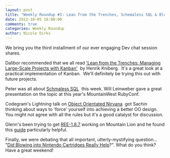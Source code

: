 ```yaml
---
layout: post
title: "Weekly Roundup #3: Lean from the Trenches, Schemaless SQL & Blowing in Nintendo cartridges"
date: 2012-10-05 16:00:00
comments: true
categories: Weekly Roundup
author: Nicole Dirks
---
```


We bring you the third installment of our ever engaging Dev chat session shares.

Dalibor recommended that we all read ['Lean from the Trenches: Managing Large-Scale Projects with Kanban'](http://pragprog.com/book/hklean/lean-from-the-trenches)  by Henrik Kniberg.  It's a great look at a practical implementation of Kanban.  We'll definitely be trying this out with future projects.

Peter was all about [Schmaless SQL](http://www.confreaks.com/videos/971-mwrc2012-schemaless-sql-the-best-of-both-worlds)  this week. Will Leinweber gave a great presentation on the topic at this year's MountainWest RubyConf.

Codegram's Lightning talk on [Object Orientated Nirvana](http://talks.codegram.com/object-oriented-nirvana#/intro)  got Sachin thinking about ways to 'force' yourself into achieving a better OO design. You might not agree with all the rules but it's a good catalyst for discussion.

Glenn's been trying to get [REE-1.8.7](http://www.rubyenterpriseedition.com/) working on Mountain Lion and he found this [guide](http://coderwall.com/p/fywjrw) particularly helpful.

Finally, we were debating that all important, utterly-mystifying question... "[Did Blowing into Nintendo Cartridges Really Help](http://www.mentalfloss.com/blogs/archives/142550)?". What do you think?Have a great weekend!
